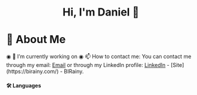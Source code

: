 <h1 align="center"> Hi, I'm Daniel 👋</h1>
<h1 align="left">🚀 About Me</h1>
◉ 🔭 I’m currently working on 
◉ 📫 How to contact me: You can contact me through my email: <a href="daniel.dev.lopez@gmail.com" target="blank">Email</a> or through my LinkedIn profile:  <a href="linkedin.com/in/daniel-lopez-1820d." target="blank">LinkedIn</a>
- [Site](https://birainy.com/) - BIRainy.
<h4 align="left">🛠 Languages</h4>
<!--
**DanSantiagoL/DanSantiagoL** is a ✨ _special_ ✨ repository because its `README.md` (this file) appears on your GitHub profile.

Here are some ideas to get you started:

- 🔭 I’m currently working on ...
- 🌱 I’m currently learning Python to improve my machine learning skills.
- 👯 I’m looking to collaborate on ...
- 🤔 I’m looking for help with ...
- 💬 Ask me about ...

- 😄 Pronouns: ...
- ⚡ Fun fact: ...
-->
